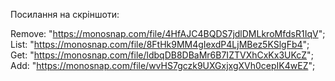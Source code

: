 Посилання на скріншоти:

Remove: "https://monosnap.com/file/4HfAJC4BQDS7jdlDMLkroMfdsR1IqV";
List: "https://monosnap.com/file/8FtHk9MM4gIexdP4LjMBez5KSlgFb4";
Get: "https://monosnap.com/file/ldbqDB8DBaMr6B7IZTVXhCxKx3UKcZ";
Add: "https://monosnap.com/file/wvHS7gczk9UXGxjxgXVh0cepIK4wEZ";
